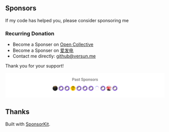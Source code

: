 ## Sponsors

If my code has helped you, please consider sponsoring me

### Recurring Donation

-   Become a Sponser on [Open Collective](https://opencollective.com/rsshub)
-   Become a Sponser on [爱发电](https://afdian.net/@versun)
-   Contact me directly: [github@versun.me](mailto:github@versun.me)

Thank you for your support!

<p align="center">
  <a href="./sponsors.svg">
    <img src='./sponsors.svg'/>
  </a>
</p>

## Thanks

Built with [SponsorKit](https://github.com/antfu/sponsorkit).